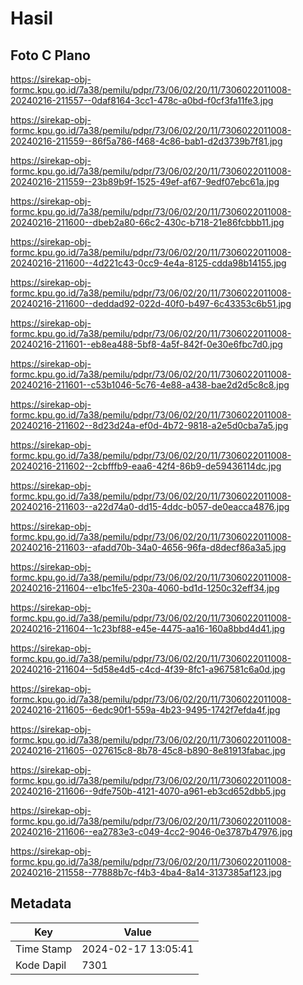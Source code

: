 # Hasil

## Foto C Plano

https://sirekap-obj-formc.kpu.go.id/7a38/pemilu/pdpr/73/06/02/20/11/7306022011008-20240216-211557--0daf8164-3cc1-478c-a0bd-f0cf3fa11fe3.jpg

https://sirekap-obj-formc.kpu.go.id/7a38/pemilu/pdpr/73/06/02/20/11/7306022011008-20240216-211559--86f5a786-f468-4c86-bab1-d2d3739b7f81.jpg

https://sirekap-obj-formc.kpu.go.id/7a38/pemilu/pdpr/73/06/02/20/11/7306022011008-20240216-211559--23b89b9f-1525-49ef-af67-9edf07ebc61a.jpg

https://sirekap-obj-formc.kpu.go.id/7a38/pemilu/pdpr/73/06/02/20/11/7306022011008-20240216-211600--dbeb2a80-66c2-430c-b718-21e86fcbbb11.jpg

https://sirekap-obj-formc.kpu.go.id/7a38/pemilu/pdpr/73/06/02/20/11/7306022011008-20240216-211600--4d221c43-0cc9-4e4a-8125-cdda98b14155.jpg

https://sirekap-obj-formc.kpu.go.id/7a38/pemilu/pdpr/73/06/02/20/11/7306022011008-20240216-211600--deddad92-022d-40f0-b497-6c43353c6b51.jpg

https://sirekap-obj-formc.kpu.go.id/7a38/pemilu/pdpr/73/06/02/20/11/7306022011008-20240216-211601--eb8ea488-5bf8-4a5f-842f-0e30e6fbc7d0.jpg

https://sirekap-obj-formc.kpu.go.id/7a38/pemilu/pdpr/73/06/02/20/11/7306022011008-20240216-211601--c53b1046-5c76-4e88-a438-bae2d2d5c8c8.jpg

https://sirekap-obj-formc.kpu.go.id/7a38/pemilu/pdpr/73/06/02/20/11/7306022011008-20240216-211602--8d23d24a-ef0d-4b72-9818-a2e5d0cba7a5.jpg

https://sirekap-obj-formc.kpu.go.id/7a38/pemilu/pdpr/73/06/02/20/11/7306022011008-20240216-211602--2cbfffb9-eaa6-42f4-86b9-de59436114dc.jpg

https://sirekap-obj-formc.kpu.go.id/7a38/pemilu/pdpr/73/06/02/20/11/7306022011008-20240216-211603--a22d74a0-dd15-4ddc-b057-de0eacca4876.jpg

https://sirekap-obj-formc.kpu.go.id/7a38/pemilu/pdpr/73/06/02/20/11/7306022011008-20240216-211603--afadd70b-34a0-4656-96fa-d8decf86a3a5.jpg

https://sirekap-obj-formc.kpu.go.id/7a38/pemilu/pdpr/73/06/02/20/11/7306022011008-20240216-211604--e1bc1fe5-230a-4060-bd1d-1250c32eff34.jpg

https://sirekap-obj-formc.kpu.go.id/7a38/pemilu/pdpr/73/06/02/20/11/7306022011008-20240216-211604--1c23bf88-e45e-4475-aa16-160a8bbd4d41.jpg

https://sirekap-obj-formc.kpu.go.id/7a38/pemilu/pdpr/73/06/02/20/11/7306022011008-20240216-211604--5d58e4d5-c4cd-4f39-8fc1-a967581c6a0d.jpg

https://sirekap-obj-formc.kpu.go.id/7a38/pemilu/pdpr/73/06/02/20/11/7306022011008-20240216-211605--6edc90f1-559a-4b23-9495-1742f7efda4f.jpg

https://sirekap-obj-formc.kpu.go.id/7a38/pemilu/pdpr/73/06/02/20/11/7306022011008-20240216-211605--027615c8-8b78-45c8-b890-8e81913fabac.jpg

https://sirekap-obj-formc.kpu.go.id/7a38/pemilu/pdpr/73/06/02/20/11/7306022011008-20240216-211606--9dfe750b-4121-4070-a961-eb3cd652dbb5.jpg

https://sirekap-obj-formc.kpu.go.id/7a38/pemilu/pdpr/73/06/02/20/11/7306022011008-20240216-211606--ea2783e3-c049-4cc2-9046-0e3787b47976.jpg

https://sirekap-obj-formc.kpu.go.id/7a38/pemilu/pdpr/73/06/02/20/11/7306022011008-20240216-211558--77888b7c-f4b3-4ba4-8a14-3137385af123.jpg


## Metadata

| Key        | Value               |
| ---------- | ------------------- |
| Time Stamp | 2024-02-17 13:05:41 |
| Kode Dapil | 7301                |



